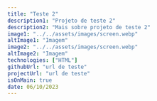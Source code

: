 ```yaml
---
title: "Teste 2"
description1: "Projeto de teste 2"
description2: "Mais sobre projeto de teste 2"
image1: "../../assets/images/screen.webp"
altImage1: "Imagem"
image2: "../../assets/images/screen.webp"
altImage2: "Imagem"
technologies: ["HTML"]
githubUrl: "url de teste"
projectUrl: "url de teste"
isOnMain: true
date: 06/10/2023
---
```

